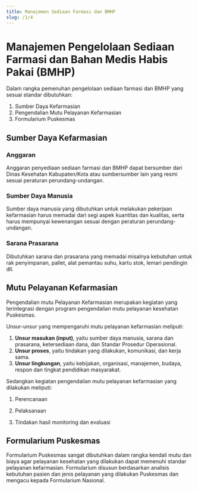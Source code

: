 ```yaml
---
title: Manajemen Sediaan Farmasi dan BMHP
slug: /1/4
---
```


# Manajemen Pengelolaan Sediaan Farmasi dan Bahan Medis Habis Pakai (BMHP)

Dalam rangka pemenuhan pengelolaan sediaan farmasi dan BMHP yang sesuai standar dibutuhkan:
1. Sumber Daya Kefarmasian
2. Pengendalian Mutu Pelayanan Kefarmasian
3. Formularium Puskesmas

## Sumber Daya Kefarmasian
### Anggaran
        
Anggaran penyediaan sediaan farmasi dan BMHP dapat bersumber dari Dinas Kesehatan Kabupaten/Kota atau sumbersumber lain yang resmi sesuai peraturan perundang-undangan.
### Sumber Daya Manusia
Sumber daya manusia yang dibutuhkan untuk melakukan pekerjaan kefarmasian harus memadai dari segi aspek kuantitas dan kualitas, serta harus mempunyai kewenangan sesuai dengan peraturan perundang-undangan.
### Sarana Prasarana
Dibutuhkan sarana dan prasarana yang memadai misalnya kebutuhan untuk rak penyimpanan, pallet, alat pemantau suhu, kartu stok, lemari pendingin dll.

## Mutu Pelayanan Kefarmasian
Pengendalian mutu Pelayanan Kefarmasian merupakan kegiatan yang terintegrasi dengan program pengendalian mutu pelayanan kesehatan Puskesmas.

Unsur-unsur yang mempengaruhi mutu pelayanan kefarmasian meliputi:

1) **Unsur masukan (input)**, yaitu sumber daya manusia, sarana dan prasarana, ketersediaan dana, dan Standar Prosedur Operasional.
2) **Unsur proses**, yaitu tindakan yang dilakukan, komunikasi, dan kerja sama.
3) **Unsur lingkungan**, yaitu kebijakan, organisasi, manajemen, budaya, respon dan tingkat pendidikan masyarakat.

Sedangkan kegiatan pengendalian mutu pelayanan kefarmasian yang dilakukan meliputi:

1) Perencanaan

2) Pelaksanaan

3) Tindakan hasil monitoring dan evaluasi

## Formularium Puskesmas

Formularium Puskesmas sangat dibutuhkan dalam rangka kendali mutu dan biaya agar pelayanan kesehatan yang dilakukan dapat memenuhi standar pelayanan kefarmasian. Formularium disusun berdasarkan analisis kebutuhan pasien dan jenis pelayanan yang dilakukan Puskesmas dan mengacu kepada Formularium Nasional.
